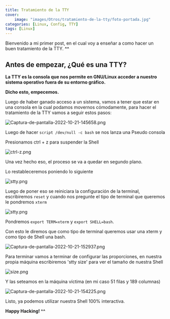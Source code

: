 ```yaml
---
title: Tratamiento de la TTY
cover:
    image: "images/Otros/tratamiento-de-la-tty/foto-portada.jpg"
categories: [Linux, Config, TTY]
tags: [Linux]
---
```


Bienvenido a mi primer post, en el cual voy a enseñar a como hacer un buen tratamiento de la TTY. **^^**


## Antes de empezar, ¿Qué es una TTY?

**La TTY es la consola que nos permite en GNU/Linux acceder a nuestro sistema operativo fuera de su entorno gráfico.**

**Dicho esto, empecemos.**

Luego de haber ganado acceso a un sistema, vamos a tener que estar en una consola en la cual podamos movernos cómodamente, para hacer el tratamiento de la TTY vamos a seguir estos pasos:


![Captura-de-pantalla-2022-10-21-145658.png](https://i.postimg.cc/R0qVSPCz/Captura-de-pantalla-2022-10-21-145658.png)

Luego de hacer `script /dev/null -c bash` se nos lanza una Pseudo consola

Presionamos ctrl + z para suspender la Shell

![ctrl-z.png](https://i.postimg.cc/XJP0239Z/ctrl-z.png)

Una vez hecho eso, el proceso se va a quedar en segundo plano.

Lo restableceremos poniendo lo siguiente 

![stty.png](https://i.postimg.cc/T2kZJRTf/stty.png)

Luego de poner eso se reiniciara la configuración de la terminal, escribiremos `reset` y cuando nos pregunte el tipo de terminal que queremos le pondremos `xterm`

![stty.png](https://i.postimg.cc/jdtBTLvH/stty.png)

Pondremos `export TERM=xterm` y `export SHELL=bash`.

Con esto le diremos que como tipo de terminal queremos usar una xterm y como tipo de Shell una bash.

![Captura-de-pantalla-2022-10-21-152937.png](https://i.postimg.cc/ZnVG2mkt/Captura-de-pantalla-2022-10-21-152937.png)

Para terminar vamos a terminar de configurar las proporciones, en nuestra propia máquina escribiremos 'stty size' para ver el tamaño de nuestra Shell

![size.png](https://i.postimg.cc/Vvx9G5YH/size.png)

Y las seteamos en la máquina víctima (en mi caso 51 filas y 189 columnas)

![Captura-de-pantalla-2022-10-21-154225.png](https://i.postimg.cc/ZKDPD7qy/Captura-de-pantalla-2022-10-21-154225.png)

Listo, ya podemos utilizar nuestra Shell 100% interactiva.

**Happy Hacking! ^^**
